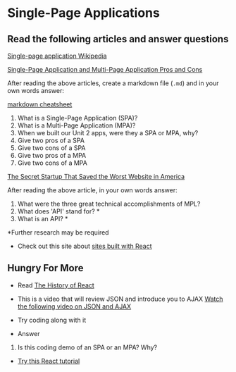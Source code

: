 # Single-Page Applications

## Read the following articles and answer questions

[Single-page application Wikipedia](https://en.wikipedia.org/wiki/Single-page_application)


[Single-Page Application and Multi-Page Application Pros and Cons](https://medium.com/@NeotericEU/single-page-application-vs-multiple-page-application-2591588efe58)

After reading the above articles, create a markdown file (`.md`) and  in your own words answer:

[markdown cheatsheet](https://github.com/adam-p/markdown-here/wiki/Markdown-Cheatsheet)

1. What is a Single-Page Application (SPA)?
2. What is a Multi-Page Application (MPA)?
3. When we built our Unit 2 apps, were they a SPA or MPA, why?
4. Give two pros of a SPA
5. Give two cons of a SPA
6. Give two pros of a MPA
7. Give two cons of a MPA

[The Secret Startup That Saved the Worst Website in America](https://www.theatlantic.com/technology/archive/2015/07/the-secret-startup-saved-healthcare-gov-the-worst-website-in-america/397784/)

After reading the above article, in your own words answer:

1. What were the three great technical accomplishments of MPL?
2. What does 'API' stand for? *
3. What is an API? *

*Further research may be required

- Check out this site about [sites built with React](http://builtwithreact.io/)

## Hungry For More

- Read [The History of React](https://blog.risingstack.com/the-history-of-react-js-on-a-timeline/)

- This is a video that will review JSON and introduce you to AJAX
[Watch the following video on JSON and AJAX](https://www.youtube.com/watch?v=rJesac0_Ftw)
- Try coding along with it
- Answer
1. Is this coding demo of an SPA or an MPA? Why?

- [Try this React tutorial](https://reactjs.org/tutorial/tutorial.html)
